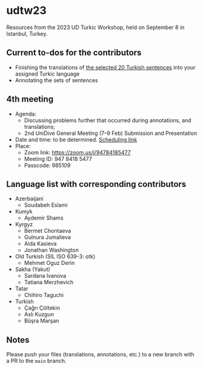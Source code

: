 # udtw23

Resources from the 2023 UD Turkic Workshop, held on September 8 in Istanbul, Turkey.

## Current to-dos for the contributors

- Finishing the translations of [the selected 20 Turkish sentences](https://github.com/ud-turkic/udtw23/wiki/selected-20-turkish-sentences) into your assigned Turkic language
- Annotating the sets of sentences

## 4th meeting

- Agenda:
    - Discussing problems further that occurred during annotations, and translations;
    - 2nd UniDive General Meeting (7–9 Feb) Submission and Presentation
- Date and time: to be determined. [Scheduling link](https://www.when2meet.com/?22656659-eV5nZ)
- Place:
    - Zoom link: https://zoom.us/j/94784185477
    - Meeting ID: 947 8418 5477
    - Passcode: 985109

## Language list with corresponding contributors

- Azerbaijani
    - Soudabeh Eslami
- Kumyk
    - Aydemir Shams
- Kyrgyz
    - Bermet Chontaeva
    - Gulnura Jumalieva
    - Aida Kasieva
    - Jonathan Washington
- Old Turkish (SIL ISO 639-3: otk)
    - Mehmet Oguz Derin
- Sakha (Yakut)
    - Sardana Ivanova
    - Tatiana Merzhevich
- Tatar
    - Chihiro Taguchi
- Turkish
    - Çağrı Çöltekin
    - Aslı Kuzgun
    - Büşra Marşan

## Notes

Please push your files (translations, annotations, etc.) to a new branch with a PR to the `main` branch.
